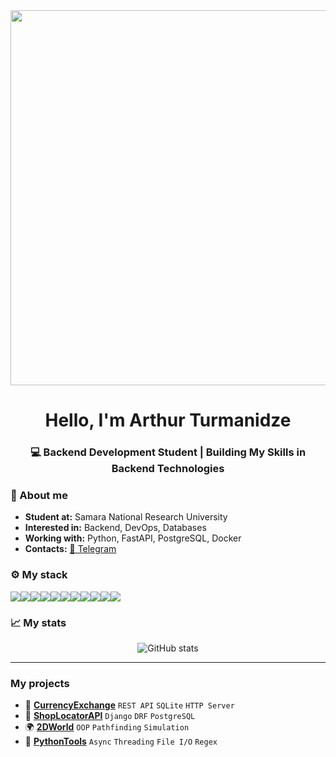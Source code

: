 
<div align="center">
<img src="https://media1.giphy.com/media/v1.Y2lkPTc5MGI3NjExcm82NmgzdnViYzZuZTEwYWNyMHY4emMwd2Zuc2hlc245ZnV0emUwbiZlcD12MV9pbnRlcm5hbF9naWZfYnlfaWQmY3Q9Zw/liUhPmZdArpYc/giphy.gif" width="600">


<center>

# Hello, I'm Arthur Turmanidze

</center>

### 💻 **Backend Development Student** | Building My Skills in Backend Technologies 

</div>

### 📂 About me

- **Student at:**  Samara National Research University
- **Interested in:** Backend, DevOps, Databases
- **Working with:** Python, FastAPI, PostgreSQL, Docker 
- **Contacts:**  [📱 Telegram](https://t.me/buddy2kyrtki)

### ⚙ My stack

<img src="https://img.shields.io/badge/Python-3776AB?style=for-the-badge&logo=python&logoColor=white" /><img src="https://img.shields.io/badge/FastAPI-009688?style=for-the-badge&logo=FastAPI&logoColor=white" /><img src="https://img.shields.io/badge/SQLAlchemy-D71F00?style=for-the-badge&logo=sqlalchemy&logoColor=white" /><img src="https://img.shields.io/badge/Alembic-00A98F?style=for-the-badge&logo=alembic&logoColor=white" /><img src="https://img.shields.io/badge/PostgreSQL-316192?style=for-the-badge&logo=postgresql&logoColor=white" /><img src="https://img.shields.io/badge/MySQL-005C84?style=for-the-badge&logo=mysql&logoColor=white" /><img src="https://img.shields.io/badge/SQLite-07405E?style=for-the-badge&logo=sqlite&logoColor=white" /><img src="https://img.shields.io/badge/Docker-2CA5E0?style=for-the-badge&logo=docker&logoColor=white" /><img src="https://img.shields.io/badge/Git-F05032?style=for-the-badge&logo=git&logoColor=white" /><img src="https://img.shields.io/badge/GitHub-100000?style=for-the-badge&logo=github&logoColor=white" /><img src="https://img.shields.io/badge/Linux-FCC624?style=for-the-badge&logo=linux&logoColor=black" />


</div>

### 📈 My stats

<div align="center">
  
![GitHub stats](https://github-readme-stats.vercel.app/api?username=buddyuchiha&show_icons=true&theme=radical)

</div>

---

###  My projects

* 💱 **[CurrencyExchange](link)** `REST API` `SQLite` `HTTP Server`  
* 🏪 **[ShopLocatorAPI](link)** `Django` `DRF` `PostgreSQL` 
* 🌍 **[2DWorld](link)** `OOP` `Pathfinding` `Simulation`  
* 🐍 **[PythonTools](link)** `Async` `Threading` `File I/O` `Regex`  


